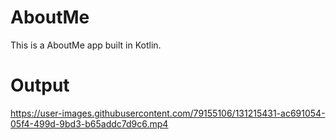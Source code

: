 # AboutMe
This is a AboutMe app built in Kotlin.


# Output


https://user-images.githubusercontent.com/79155106/131215431-ac691054-05f4-499d-9bd3-b65addc7d9c6.mp4

